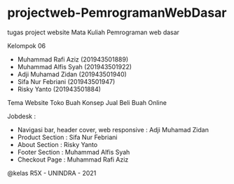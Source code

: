 # projectweb-PemrogramanWebDasar
tugas project website 
Mata Kuliah Pemrograman web dasar

Kelompok 06
- Muhammad Rafi Aziz  (201943501889)
- Muhammad Alfis Syah (201943501922)
- Adji Muhamad Zidan  (201943501940)
- Sifa Nur Febriani   (201943501947)
- Risky Yanto         (201943501884)

Tema Website Toko Buah 
Konsep Jual Beli Buah Online

Jobdesk :
- Navigasi bar, header cover, web responsive : Adji Muhamad Zidan
- Product Section : Sifa Nur Febriani
- About Section : Risky Yanto
- Footer Section : Muhammad Alfis Syah
- Checkout Page : Muhammad Rafi Aziz

@kelas R5X - UNINDRA - 2021



